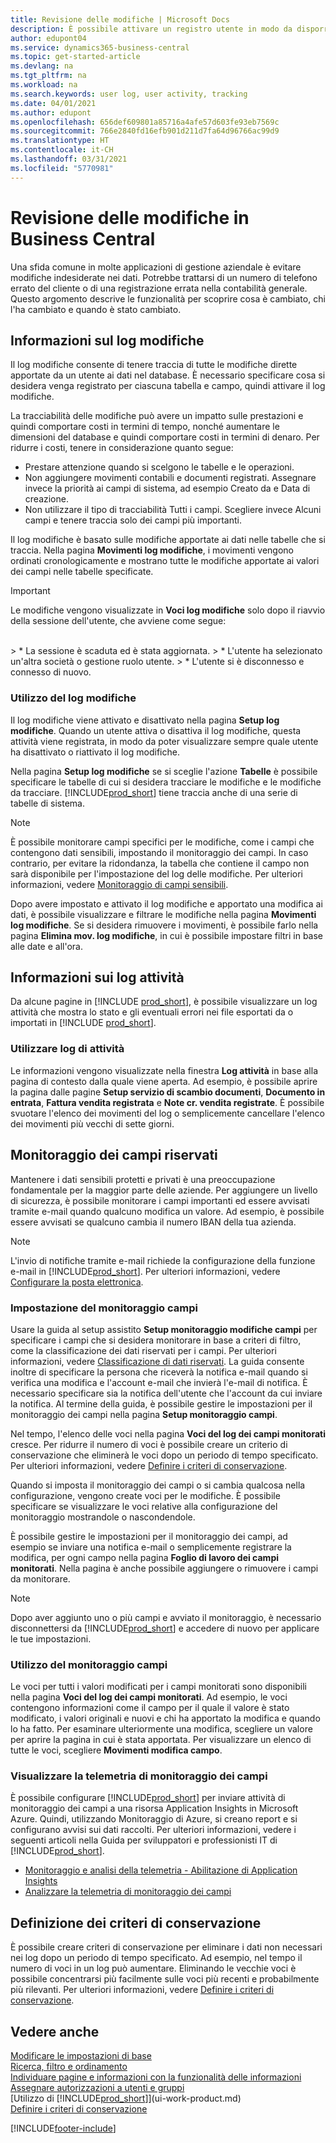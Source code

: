 ```yaml
---
title: Revisione delle modifiche | Microsoft Docs
description: È possibile attivare un registro utente in modo da disporre di uno storico di tutte le modifiche apportate ai dati delle tabelle tracciate. È anche possibile tenere traccia delle attività con determinati tipi di registri attività.
author: edupont04
ms.service: dynamics365-business-central
ms.topic: get-started-article
ms.devlang: na
ms.tgt_pltfrm: na
ms.workload: na
ms.search.keywords: user log, user activity, tracking
ms.date: 04/01/2021
ms.author: edupont
ms.openlocfilehash: 656def609801a85716a4afe57d603fe93eb7569c
ms.sourcegitcommit: 766e2840fd16efb901d211d7fa64d96766ac99d9
ms.translationtype: HT
ms.contentlocale: it-CH
ms.lasthandoff: 03/31/2021
ms.locfileid: "5770981"
---
```

# <a name="auditing-changes-in-business-central"></a>Revisione delle modifiche in Business Central
Una sfida comune in molte applicazioni di gestione aziendale è evitare modifiche indesiderate nei dati. Potrebbe trattarsi di un numero di telefono errato del cliente o di una registrazione errata nella contabilità generale. Questo argomento descrive le funzionalità per scoprire cosa è cambiato, chi l'ha cambiato e quando è stato cambiato.

## <a name="about-the-change-log"></a>Informazioni sul log modifiche 
Il log modifiche consente di tenere traccia di tutte le modifiche dirette apportate da un utente ai dati nel database. È necessario specificare cosa si desidera venga registrato per ciascuna tabella e campo, quindi attivare il log modifiche.  

La tracciabilità delle modifiche può avere un impatto sulle prestazioni e quindi comportare costi in termini di tempo, nonché aumentare le dimensioni del database e quindi comportare costi in termini di denaro. Per ridurre i costi, tenere in considerazione quanto segue:
- Prestare attenzione quando si scelgono le tabelle e le operazioni.
- Non aggiungere movimenti contabili e documenti registrati. Assegnare invece la priorità ai campi di sistema, ad esempio Creato da e Data di creazione.
- Non utilizzare il tipo di tracciabilità Tutti i campi. Scegliere invece Alcuni campi e tenere traccia solo dei campi più importanti.

Il log modifiche è basato sulle modifiche apportate ai dati nelle tabelle che si traccia. Nella pagina **Movimenti log modifiche**, i movimenti vengono ordinati cronologicamente e mostrano tutte le modifiche apportate ai valori dei campi nelle tabelle specificate.

> [!Important]
> Le modifiche vengono visualizzate in **Voci log modifiche** solo dopo il riavvio della sessione dell'utente, che avviene come segue:
<br />
> * La sessione è scaduta ed è stata aggiornata.
> * L'utente ha selezionato un'altra società o gestione ruolo utente.
> * L'utente si è disconnesso e connesso di nuovo.

### <a name="working-with-the-change-log"></a>Utilizzo del log modifiche
Il log modifiche viene attivato e disattivato nella pagina **Setup log modifiche**. Quando un utente attiva o disattiva il log modifiche, questa attività viene registrata, in modo da poter visualizzare sempre quale utente ha disattivato o riattivato il log modifiche.

Nella pagina **Setup log modifiche** se si sceglie l'azione **Tabelle** è possibile specificare le tabelle di cui si desidera tracciare le modifiche e le modifiche da tracciare. [!INCLUDE[prod_short](includes/prod_short.md)] tiene traccia anche di una serie di tabelle di sistema.

> [!NOTE]
> È possibile monitorare campi specifici per le modifiche, come i campi che contengono dati sensibili, impostando il monitoraggio dei campi. In caso contrario, per evitare la ridondanza, la tabella che contiene il campo non sarà disponibile per l'impostazione del log delle modifiche. Per ulteriori informazioni, vedere [Monitoraggio di campi sensibili](across-log-changes.md#monitoring-sensitive-fields).

Dopo avere impostato e attivato il log modifiche e apportato una modifica ai dati, è possibile visualizzare e filtrare le modifiche nella pagina **Movimenti log modifiche**. Se si desidera rimuovere i movimenti, è possibile farlo nella pagina **Elimina mov. log modifiche**, in cui è possibile impostare filtri in base alle date e all'ora.  

## <a name="about-activity-logs"></a>Informazioni sui log attività
Da alcune pagine in [!INCLUDE [prod_short](includes/prod_short.md)], è possibile visualizzare un log attività che mostra lo stato e gli eventuali errori nei file esportati da o importati in [!INCLUDE [prod_short](includes/prod_short.md)].  

### <a name="working-with-activity-logs"></a>Utilizzare log di attività
Le informazioni vengono visualizzate nella finestra **Log attività** in base alla pagina di contesto dalla quale viene aperta. Ad esempio, è possibile aprire la pagina dalle pagine **Setup servizio di scambio documenti**, **Documento in entrata**, **Fattura vendita registrata** e **Note cr. vendita registrate**. È possibile svuotare l'elenco dei movimenti del log o semplicemente cancellare l'elenco dei movimenti più vecchi di sette giorni.  

## <a name="monitoring-sensitive-fields"></a>Monitoraggio dei campi riservati
Mantenere i dati sensibili protetti e privati è una preoccupazione fondamentale per la maggior parte delle aziende. Per aggiungere un livello di sicurezza, è possibile monitorare i campi importanti ed essere avvisati tramite e-mail quando qualcuno modifica un valore. Ad esempio, è possibile essere avvisati se qualcuno cambia il numero IBAN della tua azienda.

> [!NOTE]
> L'invio di notifiche tramite e-mail richiede la configurazione della funzione e-mail in [!INCLUDE[prod_short](includes/prod_short.md)]. Per ulteriori informazioni, vedere [Configurare la posta elettronica](admin-how-setup-email.md).

### <a name="setting-up-field-monitoring"></a>Impostazione del monitoraggio campi
Usare la guida al setup assistito **Setup monitoraggio modifiche campi** per specificare i campi che si desidera monitorare in base a criteri di filtro, come la classificazione dei dati riservati per i campi. Per ulteriori informazioni, vedere [Classificazione di dati riservati](admin-classifying-data-sensitivity.md). La guida consente inoltre di specificare la persona che riceverà la notifica e-mail quando si verifica una modifica e l'account e-mail che invierà l'e-mail di notifica. È necessario specificare sia la notifica dell'utente che l'account da cui inviare la notifica. Al termine della guida, è possibile gestire le impostazioni per il monitoraggio dei campi nella pagina **Setup monitoraggio campi**. 

Nel tempo, l'elenco delle voci nella pagina **Voci del log dei campi monitorati** cresce. Per ridurre il numero di voci è possibile creare un criterio di conservazione che eliminerà le voci dopo un periodo di tempo specificato. Per ulteriori informazioni, vedere [Definire i criteri di conservazione](admin-data-retention-policies.md).

Quando si imposta il monitoraggio dei campi o si cambia qualcosa nella configurazione, vengono create voci per le modifiche. È possibile specificare se visualizzare le voci relative alla configurazione del monitoraggio mostrandole o nascondendole. 

È possibile gestire le impostazioni per il monitoraggio dei campi, ad esempio se inviare una notifica e-mail o semplicemente registrare la modifica, per ogni campo nella pagina **Foglio di lavoro dei campi monitorati**. Nella pagina è anche possibile aggiungere o rimuovere i campi da monitorare.

> [!NOTE]
> Dopo aver aggiunto uno o più campi e avviato il monitoraggio, è necessario disconnettersi da [!INCLUDE[prod_short](includes/prod_short.md)] e accedere di nuovo per applicare le tue impostazioni.

### <a name="working-with-field-monitoring"></a>Utilizzo del monitoraggio campi

Le voci per tutti i valori modificati per i campi monitorati sono disponibili nella pagina **Voci del log dei campi monitorati**. Ad esempio, le voci contengono informazioni come il campo per il quale il valore è stato modificato, i valori originali e nuovi e chi ha apportato la modifica e quando lo ha fatto. Per esaminare ulteriormente una modifica, scegliere un valore per aprire la pagina in cui è stata apportata. Per visualizzare un elenco di tutte le voci, scegliere **Movimenti modifica campo**.

### <a name="viewing-field-monitoring-telemetry"></a>Visualizzare la telemetria di monitoraggio dei campi 

È possibile configurare [!INCLUDE[prod_short](includes/prod_short.md)] per inviare attività di monitoraggio dei campi a una risorsa Application Insights in Microsoft Azure. Quindi, utilizzando Monitoraggio di Azure, si creano report e si configurano avvisi sui dati raccolti. Per ulteriori informazioni, vedere i seguenti articoli nella Guida per sviluppatori e professionisti IT di [!INCLUDE[prod_short](includes/prod_short.md)].

- [Monitoraggio e analisi della telemetria - Abilitazione di Application Insights](/dynamics365/business-central/dev-itpro/administration/telemetry-overview#enable)
- [Analizzare la telemetria di monitoraggio dei campi](/dynamics365/business-central/dev-itpro/administration/telemetry-field-monitoring-trace)

## <a name="defining-retention-policies"></a>Definizione dei criteri di conservazione

È possibile creare criteri di conservazione per eliminare i dati non necessari nei log dopo un periodo di tempo specificato. Ad esempio, nel tempo il numero di voci in un log può aumentare. Eliminando le vecchie voci è possibile concentrarsi più facilmente sulle voci più recenti e probabilmente più rilevanti. Per ulteriori informazioni, vedere [Definire i criteri di conservazione](admin-data-retention-policies.md).

## <a name="see-also"></a>Vedere anche
[Modificare le impostazioni di base](ui-change-basic-settings.md)  
[Ricerca, filtro e ordinamento](ui-enter-criteria-filters.md)  
[Individuare pagine e informazioni con la funzionalità delle informazioni](ui-search.md)  
[Assegnare autorizzazioni a utenti e gruppi](ui-define-granular-permissions.md)    
[Utilizzo di [!INCLUDE[prod_short](includes/prod_short.md)]](ui-work-product.md)  
[Definire i criteri di conservazione](admin-data-retention-policies.md)  

[!INCLUDE[footer-include](includes/footer-banner.md)]

